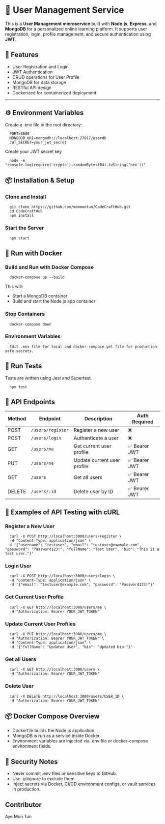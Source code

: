 # 👤 User Management Service

This is a **User Management microservice** built with **Node.js**, **Express**, and **MongoDB** for a personalized online learning platform. It supports user registration, login, profile management, and secure authentication using **JWT**.

## 🚀 Features

- User Registration and Login
- JWT Authentication
- CRUD operations for User Profile
- MongoDB for data storage
- RESTful API design
- Dockerized for containerized deployment

---
## ⚙️ Environment Variables
Create a .env file in the root directory:

      PORT=3000
      MONGODB_URI=mongodb://localhost:27017/userdb
      JWT_SECRET=your_jwt_secret

Create your JWT secret key

      node -e "console.log(require('crypto').randomBytes(64).toString('hex'))"
      
## 📦 Installation & Setup
### Clone and Install
      git clone https://github.com/monmontun/CodeCraftHub.git
      cd CodeCraftHub
      npm install 
### Start the Server
      npm start

## 🐳 Run with Docker
### Build and Run with Docker Compose
      docker-compose up --build

This will:
- Start a MongoDB container
- Build and start the Node.js app container

### Stop Containers
      docker-compose down
### Environment Variables
      Edit .env file for local and docker-compose.yml file for production-safe secrets.

## 🧪 Run Tests
Tests are written using Jest and Supertest.

      npm test
      
## 🔐 API Endpoints
| Method | Endpoint          | Description                 | Auth Required |
| ------ | ----------------- | --------------------------- | ------------- |
| POST   | `/users/register` | Register a new user         | ❌             |
| POST   | `/users/login`    | Authenticate a user         | ❌             |
| GET    | `/users/me`       | Get current user profile    | ✅ Bearer JWT  |
| PUT    | `/users/me`       | Update current user profile | ✅ Bearer JWT  |
| GET    | `/users`          | Get all users               | ✅ Bearer JWT  |
| DELETE | `/users/:id`      | Delete user by ID           | ✅ Bearer JWT  |

## 🧪 Examples of API Testing with cURL
### Register a New User
      curl -X POST http://localhost:3000/users/register \
      -H "Content-Type: application/json" \
      d '{"username": "testuser", "email": "testuser@example.com", "password": "Password123!", "fullName": "Test User", "bio": "This is a test user."}'
### Login User
      curl -X POST http://localhost:3000/users/login \
      -H "Content-Type: application/json" \
      -d '{"email": "testuser@example.com", "password": "Password123!"}'
### Get Current User Profile
      curl -X GET http://localhost:3000/users/me \
      -H "Authorization: Bearer YOUR_JWT_TOKEN"
### Update Current User Profiles
      curl -X PUT http://localhost:3000/users/me \
      -H "Authorization: Bearer YOUR_JWT_TOKEN" \
      -H "Content-Type: application/json" \
      -d '{"fullName": "Updated User", "bio": "Updated bio."}'
### Get all Users
      curl -X GET http://localhost:3000/users \
      -H "Authorization: Bearer YOUR_JWT_TOKEN"
### Delete User
      curl -X DELETE http://localhost:3000/users/USER_ID \
      -H "Authorization: Bearer YOUR_JWT_TOKEN"

## 📦 Docker Compose Overview
 - Dockerfile builds the Node.js application.
 - MongoDB is run as a service inside Docker.
 - Environment variables are injected via .env file or docker-compose environment fields.

## 🔐 Security Notes
- Never commit .env files or sensitive keys to GitHub.
- Use .gitignore to exclude them.
- Inject secrets via Docker, CI/CD environment configs, or vault services in production.

## Contributor
Aye Mon Tun

